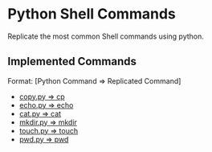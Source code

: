 # Python Shell Commands

Replicate the most common Shell commands using python.

## Implemented Commands

Format: [Python Command => Replicated Command]

* [copy.py => cp](copy.py)
* [echo.py => echo](echo.py)
* [cat.py => cat](cat.py)
* [mkdir.py => mkdir](mkdir.py)
* [touch.py => touch](touch.py)
* [pwd.py => pwd](pwd.py)
